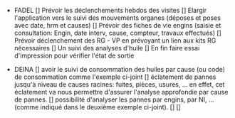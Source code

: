 - FADEL
  [] Prévoir les déclenchements hebdos des visites
  [] Elargir l'application vers le suivi des mouvements organes (déposes et poses avec date, hrm et causes)
  [] Prévoir des fiches de vie engins (saisie et consultation: Engin, date interv, cause, compteur, travaux effectués)
  [] Prévoir déclenchement des RG - VP en prévoyant un lien aux kits RG nécessaires
  [] Un suivi des analyses d'huile
  [] En fin faire essai d'impression pour vérifier l'état de sortie

- DEINA
  [] avoir le suivi de consommation des huiles par cause (ou code) de consommation comme l'exemple ci-joint
  [] éclatement de pannes jusqu'à niveau de causes racines: fuites, pièces, usures, ... en effet, cet éclatement va nous permettre d'assurer l'analyse approfondie par cause de pannes.
  [] possibilité d'analyser les pannes par engins, par NI, ... (comme indiqué dans le deuxième exemple ci-joint).
  []
  []
